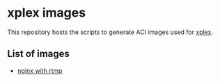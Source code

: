 # xplex images

This repository hosts the scripts to generate ACI images used for [xplex](https://xplex.me).

## List of images

- [nginx with rtmp](nginx-rtmp)
